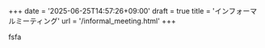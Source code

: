 +++
date = '2025-06-25T14:57:26+09:00'
draft = true
title = 'インフォーマルミーティング'
url = '/informal_meeting.html'
+++

fsfa